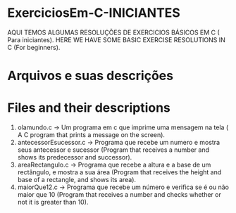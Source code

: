 # ExerciciosEm-C-INICIANTES
AQUI TEMOS ALGUMAS RESOLUÇÕES DE EXERCICIOS BÁSICOS EM C ( Para iniciantes).
HERE WE HAVE SOME BASIC EXERCISE RESOLUTIONS IN C (For beginners).

# Arquivos e suas descrições
# Files and their descriptions

1. olamundo.c -> Um programa em c que imprime uma mensagem na tela
                 ( A C program that prints a message on the screen).
2. antecessorEsucessor.c -> Programa que recebe um numero e mostra seus antecessor e sucessor 
                            (Program that receives a number and shows its predecessor and successor).
3. areaRectangulo.c -> Programa que recebe a altura e a base de um rectângulo, e mostra a sua área 
                      (Program that receives the height and base of a rectangle, and shows its area).
4. maiorQue12.c -> Programa que recebe um número e verifica se é ou não maior que 10 
                  (Program that receives a number and checks whether or not it is greater than 10).
